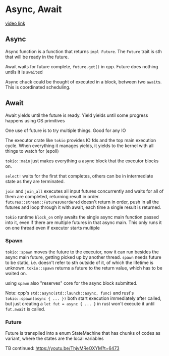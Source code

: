 # Async, Await

[video link](https://www.youtube.com/watch?v=ThjvMReOXYM)

## Async

Async function is a function that returns `impl Future`. The `Future` trait is sth that will be ready in the future.

Await waits for future complete, `future.get()` in cpp. Future does nothing untils it is `await`ed

Async chuck could be thought of executed in a block, between two `await`s. This is coordinated scheduling.

## Await

Await yields until the future is ready. Yield yields until some progress happens using OS primitives

One use of future is to try multiple things. Good for any IO

The executor crate like `tokio` provides IO fds and the top main execution cycle. When everything it manages yields, it yields to the kernel with all things to watch for (epoll)

`tokio::main` just makes everything a async block that the executor blocks on.

`select!` waits for the first that completes, others can be in intermediate state as they are terminated.

`join` and `join_all` executes all input futures concurrently and waits for all of them are completed, returning result in order. `futures::stream::FuturesUnordered` doesn't return in order, push in all the futures and loop through it with await, each time a single result is returned.

`tokio` runtime `block_on` only awaits the single async main function passed into it, even if there are multiple futures in that async main. This only runs it on one thread even if executor starts multiple

### Spawn

`tokio::spawn` moves the future to the executor, now it can run besides the async main future, getting picked up by another thread. `spawn` needs future to be static, i.e. doesn't refer to sth outside of it, of which the lifetime is unknown. `tokio::spawn` returns a future to the return value, which has to be waited on.

using `spawn` also "reserves" core for the async block submitted.

Note: cpp's `std::async(std::launch::async, func)` and rust's `tokio::spawn(async { ... })` both start execution immediately after called, but just creating a `let fut = async { ... }` in rust won't execute it until `fut.await` is called.

### Future

Future is transpiled into a enum StateMachine that has chunks of codes as variant, where the states are the local variables

TB continued: https://youtu.be/ThjvMReOXYM?t=6473
